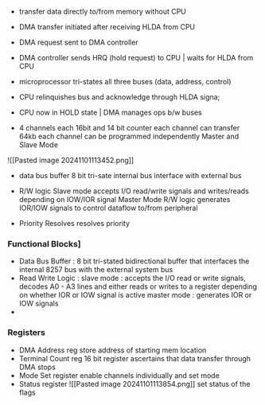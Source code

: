 - transfer data directly to/from memory without CPU 
- DMA transfer initiated after receiving HLDA from CPU

- DMA request sent to DMA controller
- DMA controller sends HRQ (hold request) to CPU | waits for HLDA from CPU
- microprocessor tri-states all three buses (data, address, control) 
- CPU relinquishes bus and acknowledge through HLDA signa;
- CPU now in HOLD state | DMA manages ops b/w buses

- 4 channels
	  each 16bit and 14 bit counter
	  each channel can transfer 64kb
	  each channel can be programmed independently
	  Master and Slave Mode

![[Pasted image 20241101113452.png]]

- data bus buffer
	  8 bit tri-sate internal bus interface with external bus 
- R/W logic
	  Slave mode 
		  accepts I/O read/write signals and writes/reads depending on IOW/IOR signal
		Master Mode
			R/W logic generates IOR/IOW signals to control dataflow to/from peripheral
			
- Priority Resolves
	  resolves priority

### Functional Blocks]
- Data Bus Buffer : 8 bit tri-stated bidirectional buffer that interfaces the internal 8257 bus with the external system bus
- Read Write Logic : 
	  slave mode : accepts the I/O read or write signals, decodes A0 - A3 lines and either reads or writes to a register depending on whether IOR or IOW signal is active
	  master mode : generates IOR or IOW signals
- 
### Registers
- DMA Address reg
	  store address of starting mem location
- Terminal Count reg
	  16 bit register ascertains that data transfer through DMA stops
- Mode Set register
	  enable channels individually and set mode
- Status register
	  ![[Pasted image 20241101113854.png]]
	  set status of the flags


